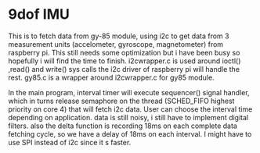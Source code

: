 # 9dof IMU
 This is to fetch data from gy-85 module, using i2c to get data from 3 measurement units (accelometer, gyroscope, magnetometer) from raspberry pi.
This still needs some optimization but i have been busy so hopefully i will find the time to finish.
i2cwrapper.c is used around ioctl() ,read() and write() sys calls the i2c driver of raspberry pi will handle the rest.
gy85.c is a wrapper around i2cwrapper.c for gy85 module.

In the main program, interval timer will execute sequencer() signal handler, which in turns release semaphore on the thread (SCHED_FIFO highest priority on core 4) 
that will fetch i2c data.
User can choose the interval time depending on application.
data is still noisy, i still have to implement digital filters.
also the delta function is recording 18ms on each complete data fetching cycle, so we have a delay of 18ms on each interval. I might have to use SPI instead of i2c since it s faster.
